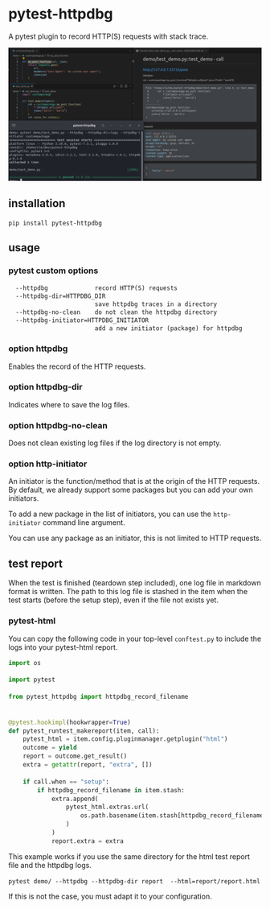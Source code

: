 # pytest-httpdbg

A pytest plugin to record HTTP(S) requests with stack trace.

![](ui.png)

## installation 

```
pip install pytest-httpdbg
```

## usage

### pytest custom options

```
  --httpdbg             record HTTP(S) requests
  --httpdbg-dir=HTTPDBG_DIR
                        save httpdbg traces in a directory
  --httpdbg-no-clean    do not clean the httpdbg directory
  --httpdbg-initiator=HTTPDBG_INITIATOR
                        add a new initiator (package) for httpdbg
```
### option httpdbg

Enables the record of the HTTP requests.

### option httpdbg-dir

Indicates where to save the log files.

### option httpdbg-no-clean

Does not clean existing log files if the log directory is not empty.

### option http-initiator

An initiator is the function/method that is at the origin of the HTTP requests. By default, we already support some packages but you can add your own initiators. 

To add a new package in the list of initiators, you can use the `http-initiator` command line argument.

You can use any package as an initiator, this is not limited to HTTP requests.

## test report

When the test is finished (teardown step included), one log file in markdown format is written. The path to this log file is stashed in the item when the test starts (before the setup step), even if the file not exists yet.

### pytest-html

You can copy the following code in your top-level `conftest.py` to include the logs into your pytest-html report.

```python
import os

import pytest

from pytest_httpdbg import httpdbg_record_filename


@pytest.hookimpl(hookwrapper=True)
def pytest_runtest_makereport(item, call):
    pytest_html = item.config.pluginmanager.getplugin("html")
    outcome = yield
    report = outcome.get_result()    
    extra = getattr(report, "extra", [])

    if call.when == "setup":
        if httpdbg_record_filename in item.stash:
            extra.append(
                pytest_html.extras.url(
                    os.path.basename(item.stash[httpdbg_record_filename]), name="HTTPDBG"
                )
            )
            report.extra = extra
```

This example works if you use the same directory for the html test report file and the httpdbg logs. 
 
 `pytest demo/ --httpdbg --httpdbg-dir report  --html=report/report.html`

If this is not the case, you must adapt it to your configuration.